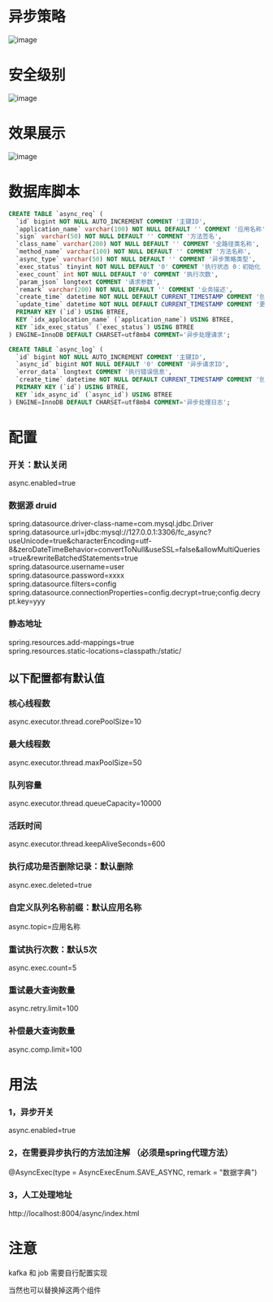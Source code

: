 # 异步策略
![image](https://github.com/xiongyanokok/fc-async/assets/11241127/1b7aebf1-d4f7-49ee-8830-bcfc48237ebf)


# 安全级别
![image](https://github.com/xiongyanokok/fc-async/assets/11241127/12432d25-b910-4475-94f6-177237b41b20)


# 效果展示
![image](https://github.com/xiongyanokok/fc-async/assets/11241127/27129d28-417d-4d0c-b0b5-6138b26e4c11)


# 数据库脚本
``` sql
CREATE TABLE `async_req` (
  `id` bigint NOT NULL AUTO_INCREMENT COMMENT '主键ID',
  `application_name` varchar(100) NOT NULL DEFAULT '' COMMENT '应用名称',
  `sign` varchar(50) NOT NULL DEFAULT '' COMMENT '方法签名',
  `class_name` varchar(200) NOT NULL DEFAULT '' COMMENT '全路径类名称',
  `method_name` varchar(100) NOT NULL DEFAULT '' COMMENT '方法名称',
  `async_type` varchar(50) NOT NULL DEFAULT '' COMMENT '异步策略类型',
  `exec_status` tinyint NOT NULL DEFAULT '0' COMMENT '执行状态 0：初始化 1：执行失败 2：执行成功',
  `exec_count` int NOT NULL DEFAULT '0' COMMENT '执行次数',
  `param_json` longtext COMMENT '请求参数',
  `remark` varchar(200) NOT NULL DEFAULT '' COMMENT '业务描述',
  `create_time` datetime NOT NULL DEFAULT CURRENT_TIMESTAMP COMMENT '创建时间',
  `update_time` datetime NOT NULL DEFAULT CURRENT_TIMESTAMP COMMENT '更新时间',
  PRIMARY KEY (`id`) USING BTREE,
  KEY `idx_applocation_name` (`application_name`) USING BTREE,
  KEY `idx_exec_status` (`exec_status`) USING BTREE
) ENGINE=InnoDB DEFAULT CHARSET=utf8mb4 COMMENT='异步处理请求';

CREATE TABLE `async_log` (
  `id` bigint NOT NULL AUTO_INCREMENT COMMENT '主键ID',
  `async_id` bigint NOT NULL DEFAULT '0' COMMENT '异步请求ID',
  `error_data` longtext COMMENT '执行错误信息',
  `create_time` datetime NOT NULL DEFAULT CURRENT_TIMESTAMP COMMENT '创建时间',
  PRIMARY KEY (`id`) USING BTREE,
  KEY `idx_async_id` (`async_id`) USING BTREE
) ENGINE=InnoDB DEFAULT CHARSET=utf8mb4 COMMENT='异步处理日志';
```


# 配置

### 开关：默认关闭
async.enabled=true

### 数据源 druid 
spring.datasource.driver-class-name=com.mysql.jdbc.Driver<br>
spring.datasource.url=jdbc:mysql://127.0.0.1:3306/fc_async?useUnicode=true&characterEncoding=utf-8&zeroDateTimeBehavior=convertToNull&useSSL=false&allowMultiQueries=true&rewriteBatchedStatements=true<br>
spring.datasource.username=user<br>
spring.datasource.password=xxxx<br>
spring.datasource.filters=config<br>
spring.datasource.connectionProperties=config.decrypt=true;config.decrypt.key=yyy
### 静态地址
spring.resources.add-mappings=true<br>
spring.resources.static-locations=classpath:/static/


## 以下配置都有默认值
### 核心线程数
async.executor.thread.corePoolSize=10
### 最大线程数
async.executor.thread.maxPoolSize=50
### 队列容量
async.executor.thread.queueCapacity=10000
### 活跃时间
async.executor.thread.keepAliveSeconds=600

### 执行成功是否删除记录：默认删除
async.exec.deleted=true
 
### 自定义队列名称前缀：默认应用名称
async.topic=应用名称
 
### 重试执行次数：默认5次
async.exec.count=5
 
### 重试最大查询数量
async.retry.limit=100

### 补偿最大查询数量
async.comp.limit=100



# 用法
### 1，异步开关
async.enabled=true

### 2，在需要异步执行的方法加注解 （必须是spring代理方法）
@AsyncExec(type = AsyncExecEnum.SAVE_ASYNC, remark = "数据字典")

### 3，人工处理地址
http://localhost:8004/async/index.html



# 注意 
kafka 和 job  需要自行配置实现<br>

当然也可以替换掉这两个组件



